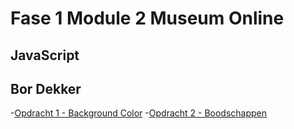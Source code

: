 # Fase 1 Module 2 Museum Online

## JavaScript

## Bor Dekker

-[Opdracht 1 - Background Color](/web/F1M2JS/Les1-background-color/Les1-background-color)
-[Opdracht 2 - Boodschappen](/web/F1M2JS/Les1-background-color/Les2-boodschappen)
